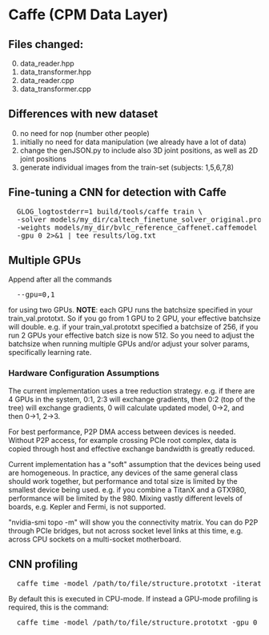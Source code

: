 # Caffe (CPM Data Layer)

## Files changed:
0. data_reader.hpp
0. data_transformer.hpp
0. data_reader.cpp
0. data_transformer.cpp

## Differences with new dataset
0. no need for nop (number other people)
0. initially no need for data manipulation (we already have a lot of data)
0. change the genJSON.py to include also 3D joint positions, as well as 2D joint positions
0. generate individual images from the train-set (subjects: 1,5,6,7,8)

## Fine-tuning a CNN for detection with Caffe
<pre>
  GLOG_logtostderr=1 build/tools/caffe train \
  -solver models/my_dir/caltech_finetune_solver_original.prototxt \
  -weights models/my_dir/bvlc_reference_caffenet.caffemodel \
  -gpu 0 2>&1 | tee results/log.txt
</pre>

## Multiple GPUs

Append after all the commands
<pre>
  --gpu=0,1
</pre>
for using two GPUs.
**NOTE**: each GPU runs the batchsize specified in your train_val.prototxt.  So if you go from 1 GPU to 2 GPU, your effective batchsize will double.  e.g. if your train_val.prototxt specified a batchsize of 256, if you run 2 GPUs your effective batch size is now 512.  So you need to adjust the batchsize when running multiple GPUs and/or adjust your solver params, specifically learning rate.

### Hardware Configuration Assumptions

The current implementation uses a tree reduction strategy.  e.g. if there are 4 GPUs in the system, 0:1, 2:3 will exchange gradients, then 0:2 (top of the tree) will exchange gradients, 0 will calculate
updated model, 0\-\>2, and then 0\-\>1, 2\-\>3. 

For best performance, P2P DMA access between devices is needed. Without P2P access, for example crossing PCIe root complex, data is copied through host and effective exchange bandwidth is greatly reduced.

Current implementation has a "soft" assumption that the devices being used are homogeneous.  In practice, any devices of the same general class should work together, but performance and total size is limited by the smallest device being used.  e.g. if you combine a TitanX and a GTX980, performance will be limited by the 980.  Mixing vastly different levels of boards, e.g. Kepler and Fermi, is not supported.

"nvidia-smi topo -m" will show you the connectivity matrix.  You can do P2P through PCIe bridges, but not across socket level links at this time, e.g. across CPU sockets on a multi-socket motherboard.

## CNN profiling

<pre>
  caffe time -model /path/to/file/structure.prototxt -iterations 10
</pre>
By default this is executed in CPU-mode. If instead a GPU-mode profiling is required, this is the command:
<pre>
  caffe time -model /path/to/file/structure.prototxt -gpu 0 -iterations 10
</pre>
